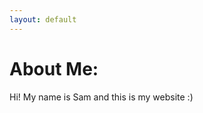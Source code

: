 ```yaml
---
layout: default
---
```

<script
      src="https://kit.fontawesome.com/93393194c1.js"
      crossorigin="anonymous"
      ></script> 
# About Me:
Hi! My name is Sam and this is my website :)